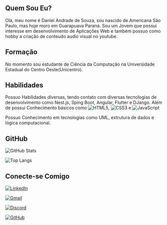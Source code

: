 ## Quem Sou Eu?
Olá, meu nome é Daniel Andrade de Souza, sou nascido de Americana São Paulo, mas hoje moro em Guarapuava Paraná. Sou um Jovem que possui interesse em desenvolvimento de Aplicações Web e também possuo como hobby a criação de conteudo audio visual no youtube.
## Formação
No momento sou estudante de Ciência da Computação na Universidade Estadual do Centro Oeste(Unicentro).
## Habilidades
Possuo Habilidades diversas, tendo contato com diversas tecnologias de desenvolvimento como Nest.js, Sping Boot, Angular, Flutter e DJango.
Além de possui Conhecimento básicos como ![HTML5](https://img.shields.io/badge/HTML5-E34F26?style=for-the-badge&logo=html5&logoColor=white), ![CSS3](https://img.shields.io/badge/CSS3-1572B6?style=for-the-badge&logo=css3&logoColor=white) e ![JavaScript](https://img.shields.io/badge/JavaScript-F7DF1E?style=for-the-badge&logo=javascript&logoColor=black)

Possuo Conhecimento em tecnologias como UML, extrutura de dados e lógica computacional.
## GitHub
![GitHub Stats](https://github-readme-stats.vercel.app/api?username=danielAndradeSouza&theme=transparent&bg_color=000&border_color=30A3DC&show_icons=true&icon_color=30A3DC&title_color=E94D5F&text_color=FFF) 

![Top Langs](https://github-readme-stats-git-masterrstaa-rickstaa.vercel.app/api/top-langs/?username=danielAndradeSouza&bg_color=000&border_color=30A3DC&title_color=E94D5F&text_color=FFF)
## Conecte-se Comigo
[![LinkedIn](https://img.shields.io/badge/LinkedIn-0077B5?style=for-the-badge&logo=linkedin&logoColor=white)](https://www.linkedin.com/in/daniel-souza-953274218/)

[![Gmail](https://img.shields.io/badge/Gmail-333333?style=for-the-badge&logo=gmail&logoColor=red)](mailto:dansouza359157@gmail.com)

[![Discord](https://img.shields.io/badge/Discord-7289DA?style=for-the-badge&logo=discord&logoColor=white)](https://discord.com/channels/@rodolfo9125/)

[![GitHub](https://img.shields.io/badge/GitHub-100000?style=for-the-badge&logo=github&logoColor=white)](https://github.com/danielAndradeSouza)